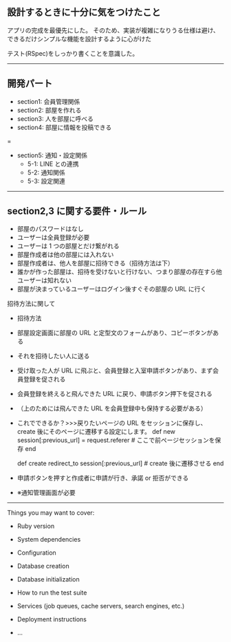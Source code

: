 ## 設計するときに十分に気をつけたこと

アプリの完成を最優先にした。
そのため、実装が複雑になりうる仕様は避け、できるだけシンプルな機能を設計するように心がけた

テスト(RSpec)をしっかり書くことを意識した。

---

## 開発パート

- section1: 会員管理関係
- section2: 部屋を作れる
- section3: 人を部屋に呼べる
- section4: 部屋に情報を投稿できる

=

- section5: 通知・設定関係
  - 5-1: LINE との連携
  - 5-2: 通知関係
  - 5-3: 設定関連

---

## section2,3 に関する要件・ルール

- 部屋のパスワードはなし
- ユーザーは全員登録が必要
- ユーザーは 1 つの部屋とだけ繋がれる
- 部屋作成者は他の部屋には入れない
- 部屋作成者は、他人を部屋に招待できる（招待方法は下）
- 誰かが作った部屋は、招待を受けないと行けない、つまり部屋の存在すら他ユーザーは知れない
- 部屋が決まっているユーザーはログイン後すぐその部屋の URL に行く

招待方法に関して

- 招待方法
- 部屋設定画面に部屋の URL と定型文のフォームがあり、コピーボタンがある
- それを招待したい人に送る
- 受け取った人が URL に飛ぶと、会員登録と入室申請ボタンがあり、まず会員登録を促される
- 会員登録を終えると飛んできた URL に戻り、申請ボタン押下を促される
- （上のためには飛んできた URL を会員登録中も保持する必要がある）
- これでできるか？>>>戻りたいページの URL をセッションに保存し、create 後にそのページに遷移する設定にします。
  def new
  session[:previous_url] = request.referer # ここで前ページセッションを保存
  end

  def create
  redirect_to session[:previous_url] # create 後に遷移させる
  end

- 申請ボタンを押すと作成者に申請が行き、承諾 or 拒否ができる
- ※通知管理画面が必要

---

Things you may want to cover:

- Ruby version

- System dependencies

- Configuration

- Database creation

- Database initialization

- How to run the test suite

- Services (job queues, cache servers, search engines, etc.)

- Deployment instructions

- ...
